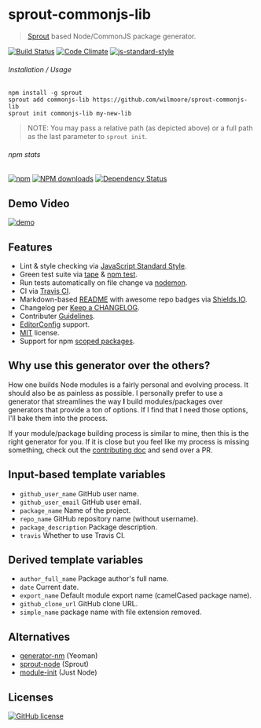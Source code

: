 # sprout-commonjs-lib
> [Sprout](https://github.com/carrot/sprout) based Node/CommonJS package generator.

[![Build Status](http://img.shields.io/travis/wilmoore/sprout-commonjs-lib.svg)](https://travis-ci.org/wilmoore/sprout-commonjs-lib) [![Code Climate](https://codeclimate.com/github/wilmoore/sprout-commonjs-lib/badges/gpa.svg)](https://codeclimate.com/github/wilmoore/sprout-commonjs-lib) [![js-standard-style](https://img.shields.io/badge/code%20style-standard-brightgreen.svg?style=flat)](https://github.com/feross/standard)

###### Installation / Usage

```shell
npm install -g sprout
sprout add commonjs-lib https://github.com/wilmoore/sprout-commonjs-lib
sprout init commonjs-lib my-new-lib
```

> NOTE: You may pass a relative path (as depicted above) or a full path as the last parameter to `sprout init`.

###### npm stats

[![npm](https://img.shields.io/npm/v/sprout-commonjs-lib.svg)](https://www.npmjs.org/package/sprout-commonjs-lib) [![NPM downloads](http://img.shields.io/npm/dm/sprout-commonjs-lib.svg)](https://www.npmjs.org/package/sprout-commonjs-lib) [![Dependency Status](https://gemnasium.com/wilmoore/sprout-commonjs-lib.svg)](https://gemnasium.com/wilmoore/sprout-commonjs-lib)

## Demo Video

[![demo](https://cloudup.com/cvqmuxPKbym+)](http://youtu.be/pbl2az38PeQ)

## Features

 * Lint & style checking via [JavaScript Standard Style](https://github.com/feross/standard).
 * Green test suite via [tape](https://github.com/substack/tape) & [npm test](https://docs.npmjs.com/cli/test).
 * Run tests automatically on file change va [nodemon](http://nodemon.io).
 * CI via [Travis CI](travis-ci.org).
 * Markdown-based [README](http://en.wikipedia.org/wiki/README) with awesome repo badges via [Shields.IO](http://shields.io).
 * Changelog per [Keep a CHANGELOG](http://keepachangelog.com).
 * Contributer [Guidelines](https://github.com/blog/1184-contributing-guidelines).
 * [EditorConfig](http://editorconfig.org) support.
 * [MIT](LICENSE) license.
 * Support for npm [scoped packages](https://docs.npmjs.com/misc/scope).

## Why use this generator over the others?

How one builds Node modules is a fairly personal and evolving process. It should also be as painless as possible. I personally prefer to use a generator that streamlines the way **I** build modules/packages over generators that provide a ton of options. If I find that I need those options, I'll bake them into the process.

If your module/package building process is similar to mine, then this is the right generator for you. If it is close but you feel like my process is missing something, check out the [contributing doc](contributing.md) and send over a PR.

## Input-based template variables

 * `github_user_name` GitHub user name.
 * `github_user_email` GitHub user email.
 * `package_name` Name of the project.
 * `repo_name` GitHub repository name (without username).
 * `package_description` Package description.
 * `travis` Whether to use Travis CI.

## Derived template variables

 * `author_full_name` Package author's full name.
 * `date` Current date.
 * `export_name` Default module export name (camelCased package name).
 * `github_clone_url` GitHub clone URL.
 * `simple_name` package name with file extension removed.

## Alternatives

- [generator-nm](https://github.com/sindresorhus/generator-nm) (Yeoman)
- [sprout-node](https://github.com/carrot/sprout-node) (Sprout)
- [module-init](https://www.npmjs.com/package/module-init) (Just Node)

## Licenses

[![GitHub license](https://img.shields.io/github/license/wilmoore/sprout-commonjs-lib.svg)](https://github.com/wilmoore/sprout-commonjs-lib/blob/master/license)
